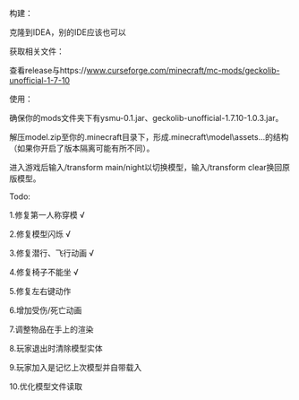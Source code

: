 构建：

克隆到IDEA，别的IDE应该也可以

获取相关文件：

查看release与https://www.curseforge.com/minecraft/mc-mods/geckolib-unofficial-1-7-10

使用：

确保你的mods文件夹下有ysmu-0.1.jar、geckolib-unofficial-1.7.10-1.0.3.jar。

解压model.zip至你的.minecraft目录下，形成.minecraft\model\assets\...的结构（如果你开启了版本隔离可能有所不同）。

进入游戏后输入/transform main/night以切换模型，输入/transform clear换回原版模型。

Todo:

1.修复第一人称穿模 √

2.修复模型闪烁 √

3.修复潜行、飞行动画 √

4.修复椅子不能坐 √

5.修复左右键动作

6.增加受伤/死亡动画

7.调整物品在手上的渲染

8.玩家退出时清除模型实体

9.玩家加入是记忆上次模型并自带载入

10.优化模型文件读取


